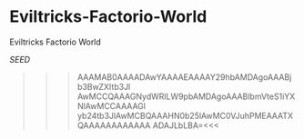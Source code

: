 # Eviltricks-Factorio-World
Eviltricks Factorio World

*SEED*

 >>>AAAMAB0AAAADAwYAAAAEAAAAY29hbAMDAgoAAABjb3BwZXItb3Jl
AwMCCQAAAGNydWRlLW9pbAMDAgoAAABlbmVteS1iYXNlAwMCCAAAAGl
yb24tb3JlAwMCBQAAAHN0b25lAwMC0VJuhPMEAAATXQAAAAAAAAAAAA
ADAJLbLBA=<<<


